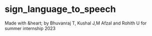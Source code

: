 # sign_language_to_speech

Made with &heart; by Bhuvanraj T, Kushal J,M Afzal and Rohith U for summer internship 2023


